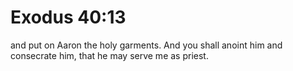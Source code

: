 # Exodus 40:13

and put on Aaron the holy garments. And you shall anoint him and consecrate him, that he may serve me as priest.
